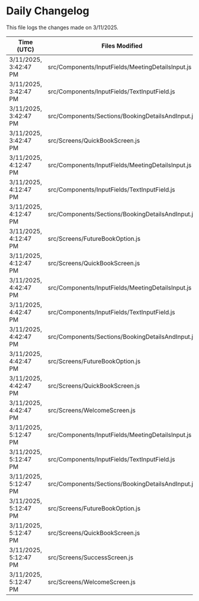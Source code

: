 # Daily Changelog

This file logs the changes made on 3/11/2025.

| Time (UTC)             | Files Modified                    | Changes (Addition/Deletion) |
|------------------------|-----------------------------------|-----------------------------|
| 3/11/2025, 3:42:47 PM | src/Components/InputFields/MeetingDetailsInput.js | 5 Additions & 3 Deletions |
| 3/11/2025, 3:42:47 PM | src/Components/InputFields/TextInputField.js | 10 Additions & 5 Deletions |
| 3/11/2025, 3:42:47 PM | src/Components/Sections/BookingDetailsAndInput.js | 9 Additions & 3 Deletions |
| 3/11/2025, 3:42:47 PM | src/Screens/QuickBookScreen.js | 11 Additions & 3 Deletions |
| 3/11/2025, 4:12:47 PM | src/Components/InputFields/MeetingDetailsInput.js | 5 Additions & 3 Deletions|
| 3/11/2025, 4:12:47 PM | src/Components/InputFields/TextInputField.js | 10 Additions & 5 Deletions|
| 3/11/2025, 4:12:47 PM | src/Components/Sections/BookingDetailsAndInput.js | 9 Additions & 3 Deletions|
| 3/11/2025, 4:12:47 PM | src/Screens/FutureBookOption.js | 11 Additions & 4 Deletions|
| 3/11/2025, 4:12:47 PM | src/Screens/QuickBookScreen.js | 8 Additions & 3 Deletions|
| 3/11/2025, 4:42:47 PM | src/Components/InputFields/MeetingDetailsInput.js | 7 Additions & 8 Deletions|
| 3/11/2025, 4:42:47 PM | src/Components/InputFields/TextInputField.js | 12 Additions & 8 Deletions|
| 3/11/2025, 4:42:47 PM | src/Components/Sections/BookingDetailsAndInput.js | 9 Additions & 3 Deletions|
| 3/11/2025, 4:42:47 PM | src/Screens/FutureBookOption.js | 19 Additions & 4 Deletions|
| 3/11/2025, 4:42:47 PM | src/Screens/QuickBookScreen.js | 8 Additions & 3 Deletions|
| 3/11/2025, 4:42:47 PM | src/Screens/WelcomeScreen.js | 6 Additions & 1 Deletions|
| 3/11/2025, 5:12:47 PM | src/Components/InputFields/MeetingDetailsInput.js | 6 Additions & 3 Deletions|
| 3/11/2025, 5:12:47 PM | src/Components/InputFields/TextInputField.js | 26 Additions & 10 Deletions|
| 3/11/2025, 5:12:47 PM | src/Components/Sections/BookingDetailsAndInput.js | 10 Additions & 4 Deletions|
| 3/11/2025, 5:12:47 PM | src/Screens/FutureBookOption.js | 19 Additions & 4 Deletions|
| 3/11/2025, 5:12:47 PM | src/Screens/QuickBookScreen.js | 8 Additions & 3 Deletions|
| 3/11/2025, 5:12:47 PM | src/Screens/SuccessScreen.js | 4 Additions & 1 Deletions|
| 3/11/2025, 5:12:47 PM | src/Screens/WelcomeScreen.js | 6 Additions & 1 Deletions|
